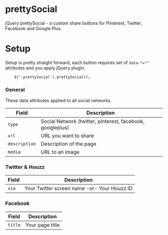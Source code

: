 prettySocial
============

jQuery prettySocial - a custom share buttons for Pinterest, Twitter, Facebook and Google Plus.

# Setup
Setup is pretty straight forward, each button requires set of `data-*=""` attributes and you apply jQuery plugin.

```JS
	$('.prettySocial').prettySocial();
```

### General
These data attributes applied to all social networks.

Field | Description
--- | ---
`type` | Social Network (twitter, pinterest, facebook, googleplus)
`url` | URL you want to share
`description` | Description of the page
`media` | URL to an image

### Twitter & Houzz

Field | Description
--- | ---
`via` | Your Twitter screen name -or- Your Houzz ID

### Facebook

Field | Description
--- | ---
`title` | Your page title
